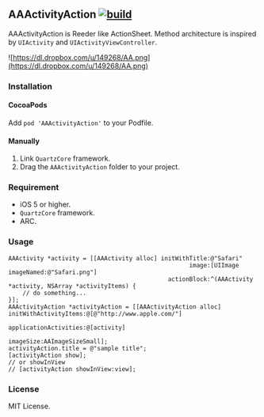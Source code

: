 ## AAActivityAction [![build](https://travis-ci.org/r-plus/AAActivityAction.png?branch=master)](https://travis-ci.org/r-plus/AAActivityAction)

AAActivityAction is Reeder like ActionSheet. Method architecture is inspired by `UIActivity` and `UIActivityViewController`.

![https://dl.dropbox.com/u/149268/AA.png](https://dl.dropbox.com/u/149268/AA.png)

### Installation

#### CocoaPods
Add `pod 'AAActivityAction'` to your Podfile.

#### Manually

1. Link `QuartzCore` framework.
1. Drag the `AAActivityAction` folder to your project.

### Requirement

* iOS 5 or higher.
* `QuartzCore` framework.
* ARC.

### Usage

````
AAActivity *activity = [[AAActivity alloc] initWithTitle:@"Safari"
                                                   image:[UIImage imageNamed:@"Safari.png"]
                                             actionBlock:^(AAActivity *activity, NSArray *activityItems) {
    // do something...
}];
AAActivityAction *activityAction = [[AAActivityAction alloc] initWithActivityItems:@[@"http://www.apple.com/"]
                                                             applicationActivities:@[activity]
                                                                         imageSize:AAImageSizeSmall];
activityAction.title = @"sample title";
[activityAction show];
// or showInView
// [activityAction showInView:view];
````

### License
MIT License.
